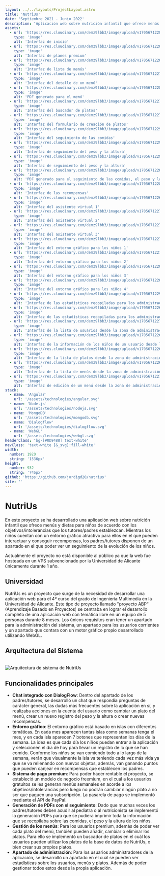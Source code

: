 ```yaml
---
layout: ../../layouts/ProjectLayout.astro
title: 'NutriUs'
date: 'Septiembre 2021 - Junio 2022'
description: 'Aplicación web sobre nutrición infantil que ofrece menús y dietas para niños de acuerdo con los objetivos/intolerancias que los tutores/padres establezcan.'
assets: 
  - url: 'https://res.cloudinary.com/demz9lbb3/image/upload/v1705671228/nutrius/j6sk1yrpy1ma9z580lau.webp'
    type: 'image' 
    alt: 'Interfaz de inicio'
  - url: 'https://res.cloudinary.com/demz9lbb3/image/upload/v1705671228/nutrius/h5qhfh83s26kec8dlrfl.webp'
    type: 'image' 
    alt: 'Interfaz de planes premium'
  - url: 'https://res.cloudinary.com/demz9lbb3/image/upload/v1705671228/nutrius/cpvxo1xxvemvmqtfuj5c.webp'
    type: 'image' 
    alt: 'Interfaz de lista de menús'
  - url: 'https://res.cloudinary.com/demz9lbb3/image/upload/v1705671227/nutrius/ayse1tgovbgtjp5zym6b.webp'
    type: 'image' 
    alt: 'Interfaz del detalle de un menú'
  - url: 'https://res.cloudinary.com/demz9lbb3/image/upload/v1705671228/nutrius/fkb6ktqbb0ebwjicc9kv.webp'
    type: 'image' 
    alt: 'PDF generado para el menú'
  - url: 'https://res.cloudinary.com/demz9lbb3/image/upload/v1705671227/nutrius/uir6ulnyrp1jo6bmetuj.webp'
    type: 'image' 
    alt: 'Interfaz del buscador de platos'
  - url: 'https://res.cloudinary.com/demz9lbb3/image/upload/v1705671227/nutrius/qnza4kxoblwhxanjlhwt.webp'
    type: 'image' 
    alt: 'Interfaz del formulario de creación de platos'
  - url: 'https://res.cloudinary.com/demz9lbb3/image/upload/v1705671229/nutrius/jcf3zqrhogitktkqk38l.webp'
    type: 'image' 
    alt: 'Interfaz del seguimiento de las comidas'
  - url: 'https://res.cloudinary.com/demz9lbb3/image/upload/v1705671229/nutrius/fvvu827nfsp3qecdzfqy.webp'
    type: 'image' 
    alt: 'Interfaz de seguimiento del peso y la altura'
  - url: 'https://res.cloudinary.com/demz9lbb3/image/upload/v1705671229/nutrius/z5vyi6h2upglx45wl0gr.webp'
    type: 'image' 
    alt: 'Interfaz de seguimiento del peso y la altura'
  - url: 'https://res.cloudinary.com/demz9lbb3/image/upload/v1705671228/nutrius/bqndxbec8r2nirjnmd2x.webp'
    type: 'image' 
    alt: 'PDF generado para el seguimiento de las comidas, el peso y la altura'
  - url: 'https://res.cloudinary.com/demz9lbb3/image/upload/v1705671228/nutrius/kzbwsmb0xeayqbdy3veo.webp'
    type: 'image' 
    alt: 'Interfaz de las recompensas'
  - url: 'https://res.cloudinary.com/demz9lbb3/image/upload/v1705671226/nutrius/zoovnrmt5ulmwpoy3ron.webp'
    type: 'image' 
    alt: 'Interfaz del asistente virtual 1'
  - url: 'https://res.cloudinary.com/demz9lbb3/image/upload/v1705671227/nutrius/crhjprrkmtyqb187skm7.webp'
    type: 'image' 
    alt: 'Interfaz del asistente virtual 2'
  - url: 'https://res.cloudinary.com/demz9lbb3/image/upload/v1705671227/nutrius/bx98fb77wmys9zj4hz6x.webp'
    type: 'image' 
    alt: 'Interfaz del asistente virtual 3'
  - url: 'https://res.cloudinary.com/demz9lbb3/image/upload/v1705671227/nutrius/pssnnyydqgo0ltgsqeno.webp'
    type: 'image' 
    alt: 'Interfaz del entorno gráfico para los niños 1'
  - url: 'https://res.cloudinary.com/demz9lbb3/image/upload/v1705671227/nutrius/qv5hhgfzcvkdpptskbrk.webp'
    type: 'image' 
    alt: 'Interfaz del entorno gráfico para los niños 2'
  - url: 'https://res.cloudinary.com/demz9lbb3/image/upload/v1705671228/nutrius/u61hpk3dsmou2pvpqalb.webp'
    type: 'image' 
    alt: 'Interfaz del entorno gráfico para los niños 3'
  - url: 'https://res.cloudinary.com/demz9lbb3/image/upload/v1705671228/nutrius/mplnp5awobbjpz0m9ck2.webp'
    type: 'image' 
    alt: 'Interfaz del entorno gráfico para los niños 4'
  - url: 'https://res.cloudinary.com/demz9lbb3/image/upload/v1705671229/nutrius/c8azt25h62h9bwv3pmcp.webp'
    type: 'image' 
    alt: 'Interfaz de las estadísticas recopiladas para los administradores'
  - url: 'https://res.cloudinary.com/demz9lbb3/image/upload/v1705671226/nutrius/jbbo6y8ljwcwedk6wftx.webp'
    type: 'image' 
    alt: 'Interfaz de las estadísticas recopiladas para los administradores'
  - url: 'https://res.cloudinary.com/demz9lbb3/image/upload/v1705671227/nutrius/ubf8sh6etzum7ddk3q7f.webp'
    type: 'image' 
    alt: 'Interfaz de la lista de usuarios desde la zona de administración'
  - url: 'https://res.cloudinary.com/demz9lbb3/image/upload/v1705671226/nutrius/pdtsg8bp08kjrtnrnblj.webp'
    type: 'image' 
    alt: 'Interfaz de la información de los niños de un usuario desde la zona de administración'
  - url: 'https://res.cloudinary.com/demz9lbb3/image/upload/v1705671226/nutrius/uvzb0wn1rm6682lz8b9m.webp'
    type: 'image' 
    alt: 'Interfaz de la lista de platos desde la zona de administración'
  - url: 'https://res.cloudinary.com/demz9lbb3/image/upload/v1705671226/nutrius/ys7ecsao7a699jnnfthk.webp'
    type: 'image' 
    alt: 'Interfaz de la lista de menús desde la zona de administración'
  - url: 'https://res.cloudinary.com/demz9lbb3/image/upload/v1705671227/nutrius/ikhzqmg81r5qo9oyv498.webp'
    type: 'image' 
    alt: 'Interfaz de edición de un menú desde la zona de administración'
stack:       
  - name: 'Angular'
    url: '/assets/technologies/angular.svg'
  - name: 'Node.js'
    url: '/assets/technologies/nodejs.svg'
  - name: 'MongoDB'
    url: '/assets/technologies/mongodb.svg'
  - name: 'Dialogflow'
    url: '/assets/technologies/dialogflow.svg'
  - name: 'WebGL'
    url: '/assets/technologies/webgl.svg'
headerClass: 'bg-[#0D9488] text-white'
navClass: 'text-white [&_svg]:fill-white'
width: 
  number: 1920
  string: '1536px'
height: 
  number: 932
  string: '746px'
github: 'https://github.com/jordigd20/nutrius'
site: ''
---
```


# NutriUs

En este proyecto se ha desarrollado una aplicación web sobre nutrición infantil que ofrece menús y dietas para niños de acuerdo con los objetivos/intolerancias que los tutores/padres establezcan. Mientras los niños cuentan con un entorno gráfico atractivo para ellos en el que pueden interactuar y conseguir recompensas, los padres/tutores disponen de un apartado en el que poder ver un seguimiento de la evolución de los niños.

Actualmente el proyecto no está disponible al público ya que la web fue hosteada en un VPS subvencionado por la Universidad de Alicante únicamente durante 1 año.

## Universidad

NutriUs es un proyecto que surge de la necesidad de desarrollar una aplicación web para el 4º curso del grado de Ingeniería Multimedia en la Universidad de Alicante. Este tipo de proyecto llamado "proyecto ABP" (Aprendizaje Basado en Proyectos) se centraba en lograr el desarrollo completo de una aplicación web con temática libre en un equipo de 5 personas durante 8 meses. Los únicos requisitos eran tener un apartado para la  administración del sistema, un apartado para los usuarios corrientes y un apartado que contara con un motor gráfico propio desarrollado utilizando WebGL.

## Arquitectura del Sistema

<br>

<img src="https://res.cloudinary.com/demz9lbb3/image/upload/v1721125708/nutrius/dkrhxgx8n4lzvtribggv.webp" alt="Arquitectura de sistema de NutriUs" class="rounded-md"/>

## Funcionalidades principales

- **Chat integrado con DialogFlow**: Dentro del apartado de los padres/tutores, se desarrolló un chat que respondía preguntas de carácter general, las dudas más frecuentes sobre la aplicación en sí, y realizaba acciones en la cuenta del usuario como cambiar un plato del menú, crear un nuevo registro del peso y la altura o crear nuevas recompensas.
- **Entorno gráfico**: El entorno gráfico está basado en islas con diferentes temáticas. En cada mes aparecen tantas islas como semanas tenga el mes, y en cada isla aparecen 7 botones que representan los días de la semana. La idea es que cada día los niños puedan entrar a la aplicación y seleccionen el día de hoy para llevar un registro de lo que se han comido. Conforme los niños se van comiendo todo a lo largo de la semana, verán que visualmente la isla va teniendo cada vez más vida ya que se va rellenando con nuevos objetos, además, van ganando puntos que pueden canjear en recompensas que establecen los padres.
- **Sistema de pago premium**: Para poder hacer rentable el proyecto, se estableció un modelo de negocio freemium, en el cuál a los usuarios gratuitos se les generan menús semanales en acorde a los objetivos/intolerancias pero luego no podrán cambiar ningún plato a no ser que paguen una subscripción. La pasarela de pago se implementó mediante el API de PayPal.
- **Generación de PDFs con el seguimiento**: Dado que muchas veces los padres/tutores deben acudir al pediatra o al nutricionista se implementó la generación PDFs para que se pudiera imprimir toda la información que se recopilaba sobre las comidas, el peso y la altura de los niños.
- **Gestión de los menús**: Para los usuarios premium, además de poder ver cada plato del menú, también pueden añadir, cambiar o eliminar los platos. Para ello se implementó un buscador de platos en el cuál los usuarios pueden utilizar los platos de la base de datos de NutriUs, o bien crear sus propios platos.
- **Apartado de administración**: Para los usuarios administradores de la aplicación, se desarrolló un apartado en el cuál se pueden ver estadísticas sobre los usuarios, menús y platos. Además de poder gestionar todos estos desde la propia aplicación.